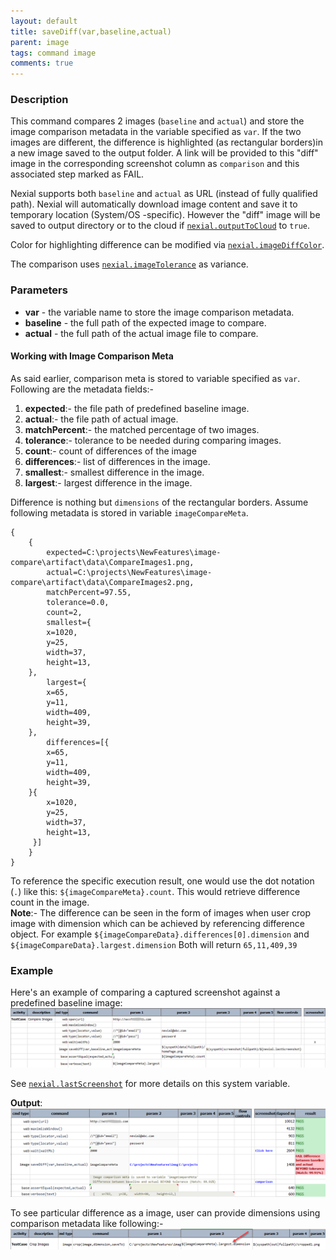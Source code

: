 ```yaml
---
layout: default
title: saveDiff(var,baseline,actual)
parent: image
tags: command image
comments: true
---
```



### Description
This command compares 2 images (`baseline` and `actual`) and store the image comparison metadata in the variable 
specified as `var`. If the two images are different, the difference is highlighted (as rectangular borders)in a new 
image saved to the output folder. A link will be provided to this "diff" image in the corresponding screenshot column 
as `comparison` and this associated step marked as FAIL.

Nexial supports both `baseline` and `actual` as URL (instead of fully qualified path). Nexial will automatically 
download image content and save it to temporary location (System/OS -specific). However the "diff" image will be saved
to output directory or to the cloud if [`nexial.outputToCloud`](../../systemvars/index#nexial.outputToCloud) to `true`.

Color for highlighting difference can be modified via [`nexial.imageDiffColor`](../../systemvars/index#nexial.imageDiffColor).

The comparison uses [`nexial.imageTolerance`](../../systemvars/index#nexial.imageTolerance) as variance.


### Parameters
- **var** - the variable name to store the image comparison metadata.
- **baseline** - the full path of the expected image to compare.
- **actual** - the full path of the actual image file to compare.

#### Working with Image Comparison Meta
As said earlier, comparison meta is stored to variable specified as `var`. Following are the metadata fields:-<br>
1. **expected**:- the file path of predefined baseline image.
2. **actual**:- the file path of actual image.
3. **matchPercent**:- the matched percentage of two images.
4. **tolerance**:- tolerance to be needed during comparing images.
5. **count**:- count of differences of the image
6. **differences**:- list of differences in the image.
7. **smallest**:- smallest difference in the image.
8. **largest**:- largest difference in the image.

Difference is nothing but `dimensions` of the rectangular borders. Assume following metadata is stored in variable `imageCompareMeta`.
```text
{
    {
        expected=C:\projects\NewFeatures\image-compare\artifact\data\CompareImages1.png,
        actual=C:\projects\NewFeatures\image-compare\artifact\data\CompareImages2.png,
        matchPercent=97.55,
        tolerance=0.0,
        count=2,
        smallest={
        x=1020,
        y=25,
        width=37,
        height=13,
    },
        largest={
        x=65,
        y=11,
        width=409,
        height=39,
    },
        differences=[{
        x=65,
        y=11,
        width=409,
        height=39,
    }{
        x=1020,
        y=25,
        width=37,
        height=13,
     }]
    }
}
```
To reference the specific execution result, one would use the dot notation (`.`) like this: `${imageCompareMeta}.count`. 
This would retrieve difference count in the image.<br>
**Note**:- The difference can be seen in the form of images when user crop image with dimension which can be achieved by 
referencing difference object. For example `${imageCompareData}.differences[0].dimension`
and `${imageCompareData}.largest.dimension` Both will return `65,11,409,39`


### Example
Here's an example of comparing a captured screenshot against a predefined baseline image:<br/>
![script](image/saveDiff_01.png)

See [`nexial.lastScreenshot`](../../systemvars/index#nexial.lastScreenshot) for more details on this system variable.

**Output**:<br/>
![output](image/saveDiff_02.png)

To see particular difference as a image, user can provide dimensions using comparison metadata like following:-
![](image/saveDiff_03.png)

